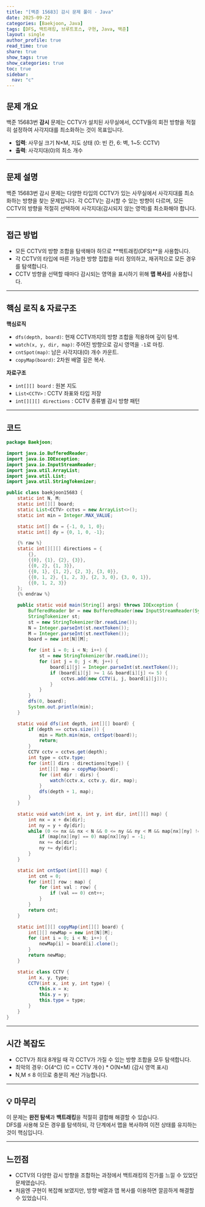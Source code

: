 ```yaml
---
title: "[백준 15683] 감시 문제 풀이 - Java"
date: 2025-09-22
categories: [Baekjoon, Java]
tags: [DFS, 백트래킹, 브루트포스, 구현, Java, 백준]
layout: single
author_profile: true
read_time: true
share: true
show_tags: true
show_categories: true
toc: true
sidebar:
  nav: "c"
---
```


## 문제 개요

백준 15683번 **감시** 문제는 CCTV가 설치된 사무실에서, CCTV들의 회전 방향을 적절히 설정하여 사각지대를 최소화하는 것이 목표입니다.

- **입력**: 사무실 크기 N×M, 지도 상태 (0: 빈 칸, 6: 벽, 1~5: CCTV)
- **출력**: 사각지대(0)의 최소 개수

---

## 문제 설명

백준 15683번 감시 문제는 다양한 타입의 CCTV가 있는 사무실에서 사각지대를
최소화하는 방향을 찾는 문제입니다. 각 CCTV는 감시할 수 있는 방향이
다르며, 모든 CCTV의 방향을 적절히 선택하여 사각지대(감시되지 않는
영역)를 최소화해야 합니다.

---

## 접근 방법

- 모든 CCTV의 방향 조합을 탐색해야 하므로 **백트래킹(DFS)**을
  사용합니다.
- 각 CCTV의 타입에 따른 가능한 방향 집합을 미리 정의하고, 재귀적으로
  모든 경우를 탐색합니다.
- CCTV 방향을 선택할 때마다 감시되는 영역을 표시하기 위해 **맵
  복사**를 사용합니다.

---

## 핵심 로직 & 자료구조

**핵심로직**

- `dfs(depth, board)`: 현재 CCTV까지의 방향 조합을 적용하며 깊이 탐색.
- `watch(x, y, dir, map)`: 주어진 방향으로 감시 영역을 `-1`로 마킹.
- `cntSpot(map)`: 남은 사각지대(0) 개수 카운트.
- `copyMap(board)`: 2차원 배열 깊은 복사.

**자료구조**

- `int[][] board` : 원본 지도
- `List<CCTV>` : CCTV 좌표와 타입 저장
- `int[][][] directions` : CCTV 종류별 감시 방향 패턴

---

## 코드

```java
package Baekjoon;

import java.io.BufferedReader;
import java.io.IOException;
import java.io.InputStreamReader;
import java.util.ArrayList;
import java.util.List;
import java.util.StringTokenizer;

public class baekjoon15683 {
    static int N, M;
    static int[][] board;
    static List<CCTV> cctvs = new ArrayList<>();
    static int min = Integer.MAX_VALUE;

    static int[] dx = {-1, 0, 1, 0};
    static int[] dy = {0, 1, 0, -1};

    {% raw %}
    static int[][][] directions = {
        {},
        {{0}, {1}, {2}, {3}},
        {{0, 2}, {1, 3}},
        {{0, 1}, {1, 2}, {2, 3}, {3, 0}},
        {{0, 1, 2}, {1, 2, 3}, {2, 3, 0}, {3, 0, 1}},
        {{0, 1, 2, 3}}
    };
    {% endraw %}

    public static void main(String[] args) throws IOException {
        BufferedReader br = new BufferedReader(new InputStreamReader(System.in));
        StringTokenizer st;
        st = new StringTokenizer(br.readLine());
        N = Integer.parseInt(st.nextToken());
        M = Integer.parseInt(st.nextToken());
        board = new int[N][M];

        for (int i = 0; i < N; i++) {
            st = new StringTokenizer(br.readLine());
            for (int j = 0; j < M; j++) {
                board[i][j] = Integer.parseInt(st.nextToken());
                if (board[i][j] >= 1 && board[i][j] <= 5) {
                    cctvs.add(new CCTV(i, j, board[i][j]));
                }
            }
        }
        dfs(0, board);
        System.out.println(min);
    }

    static void dfs(int depth, int[][] board) {
        if (depth == cctvs.size()) {
            min = Math.min(min, cntSpot(board));
            return;
        }
        CCTV cctv = cctvs.get(depth);
        int type = cctv.type;
        for (int[] dirs : directions[type]) {
            int[][] map = copyMap(board);
            for (int dir : dirs) {
                watch(cctv.x, cctv.y, dir, map);
            }
            dfs(depth + 1, map);
        }
    }

    static void watch(int x, int y, int dir, int[][] map) {
        int nx = x + dx[dir];
        int ny = y + dy[dir];
        while (0 <= nx && nx < N && 0 <= ny && ny < M && map[nx][ny] != 6) {
            if (map[nx][ny] == 0) map[nx][ny] = -1;
            nx += dx[dir];
            ny += dy[dir];
        }
    }

    static int cntSpot(int[][] map) {
        int cnt = 0;
        for (int[] row : map) {
            for (int val : row) {
                if (val == 0) cnt++;
            }
        }
        return cnt;
    }

    static int[][] copyMap(int[][] board) {
        int[][] newMap = new int[N][M];
        for (int i = 0; i < N; i++) {
            newMap[i] = board[i].clone();
        }
        return newMap;
    }

    static class CCTV {
        int x, y, type;
        CCTV(int x, int y, int type) {
            this.x = x;
            this.y = y;
            this.type = type;
        }
    }
}
```

---

## 시간 복잡도

- CCTV가 최대 8개일 때 각 CCTV가 가질 수 있는 방향 조합을 모두 탐색합니다.
- 최악의 경우: O(4\^C) (C = CCTV 개수) \* O(N×M) (감시 영역 표시)
- N,M ≤ 8 이므로 충분히 계산 가능합니다.

---

## 💡 마무리

이 문제는 **완전 탐색**과 **백트래킹**을 적절히 결합해 해결할 수 있습니다.<br>
DFS를 사용해 모든 경우를 탐색하되, 각 단계에서 맵을 복사하여 이전 상태를 유지하는 것이 핵심입니다.

---

## 느낀점

- CCTV의 다양한 감시 방향을 조합하는 과정에서 백트래킹의 진가를 느낄 수 있었던 문제였습니다.
- 처음엔 구현이 복잡해 보였지만, 방향 배열과 맵 복사를 이용하면 깔끔하게 해결할 수 있었습니다.
